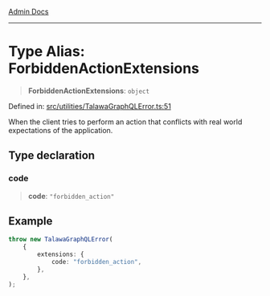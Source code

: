 [Admin Docs](/)

***

# Type Alias: ForbiddenActionExtensions

> **ForbiddenActionExtensions**: `object`

Defined in: [src/utilities/TalawaGraphQLError.ts:51](https://github.com/PratapRathi/talawa-api/blob/8547a42c99c7a44be459745d0018a2deccfb1f66/src/utilities/TalawaGraphQLError.ts#L51)

When the client tries to perform an action that conflicts with real world expectations of the application.

## Type declaration

### code

> **code**: `"forbidden_action"`

## Example

```ts
throw new TalawaGraphQLError(
	{
		extensions: {
			code: "forbidden_action",
		},
	},
);
```
